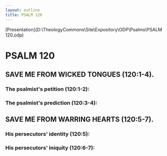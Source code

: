 ```yaml
---
layout: outline
title: PSALM 120
---
```

[Presentation](D:\TheologyCommons\Site\Expository\ODP\Psalms\PSALM 120.odp)
# PSALM 120 
## SAVE ME FROM WICKED TONGUES (120:1-4). 
###  The psalmist\'s petition (120:1-2): 
###  The psalmist\'s prediction (120:3-4): 
## SAVE ME FROM WARRING HEARTS (120:5-7). 
###  His persecutors\' identity (120:5): 
###  His persecutors\' iniquity (120:6-7): 
